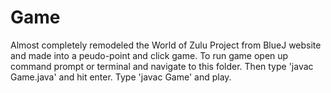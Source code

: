 # Game
Almost completely remodeled the World of Zulu Project from BlueJ website and made into a peudo-point and click game.
To run game open up command prompt or terminal and navigate to this folder. Then type 'javac Game.java' and hit enter.
Type 'javac Game' and play.
